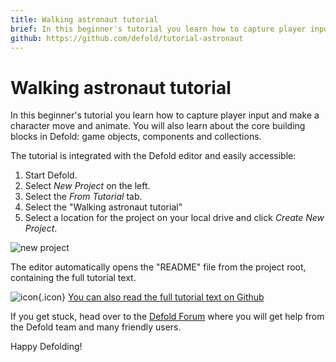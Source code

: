 ```yaml
---
title: Walking astronaut tutorial
brief: In this beginner's tutorial you learn how to capture player input and make a character move and animate. You will also learn about game objects, components and collections
github: https://github.com/defold/tutorial-astronaut
---
```


# Walking astronaut tutorial

In this beginner's tutorial you learn how to capture player input and make a character move and animate. You will also learn about the core building blocks in Defold: game objects, components and collections.

The tutorial is integrated with the Defold editor and easily accessible:

1. Start Defold.
2. Select *New Project* on the left.
3. Select the *From Tutorial* tab.
4. Select the "Walking astronaut tutorial"
5. Select a location for the project on your local drive and click *Create New Project*.

![new project](../images/new-astronaut.png)

The editor automatically opens the "README" file from the project root, containing the full tutorial text.

![icon](../images/icon-tutorial.svg){.icon} [You can also read the full tutorial text on Github](https://github.com/defold/tutorial-astronaut)

If you get stuck, head over to the [Defold Forum](//forum.defold.com) where you will get help from the Defold team and many friendly users.

Happy Defolding!
